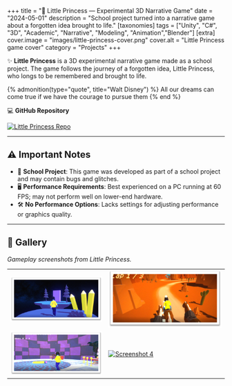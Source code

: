 +++
title = "👑 Little Princess — Experimental 3D Narrative Game"
date = "2024-05-01"
description = "School project turned into a narrative game about a forgotten idea brought to life."
[taxonomies]
tags = ["Unity", "C#", "3D", "Academic", "Narrative", "Modeling", "Animation","Blender"]
[extra]
cover.image = "images/little-princess-cover.png"
cover.alt = "Little Princess game cover"
category = "Projects"
+++

✨ **Little Princess** is a 3D experimental narrative game made as a school project. The game follows the journey of a forgotten idea, Little Princess, who longs to be remembered and brought to life.

{% admonition(type="quote", title="Walt Disney") %}
All our dreams can come true if we have the courage to pursue them
{% end %}

💻 **GitHub Repository**

<a href="https://github.com/marcusaasjensen/little-princess">
    <img src="https://github-readme-stats.vercel.app/api/pin/?username=marcusaasjensen&repo=little-princess&theme=github_dark_dimmed" alt="Little Princess Repo"/>
</a>

---

## ⚠️ Important Notes

- 🚧 **School Project**: This game was developed as part of a school project and may contain bugs and glitches.
- 🖥️ **Performance Requirements**: Best experienced on a PC running at 60 FPS; may not perform well on lower-end hardware.
- 🛠️ **No Performance Options**: Lacks settings for adjusting performance or graphics quality.

---

## 📸 Gallery

*Gameplay screenshots from Little Princess.*

| | |
|---|---|
| [![Screenshot 1](/images/little-princess1.png)](/images/little-princess1.png) | [![Screenshot 2](/images/little-princess2.png)](/images/little-princess2.png) |
| [![Screenshot 3](/images/little-princess3.png)](/images/little-princess3.png) | [![Screenshot 4](/images/little-princess4.png)](/images/little-princess4.png) |
